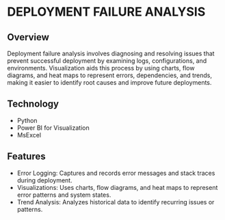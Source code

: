 # DEPLOYMENT FAILURE ANALYSIS

## **Overview**
Deployment failure analysis involves diagnosing and resolving issues that prevent successful deployment by examining logs, configurations, and environments. Visualization aids this process by using charts, flow diagrams, and heat maps to represent errors, dependencies, and trends, making it easier to identify root causes and improve future deployments.

## **Technology**
+ Python
+ Power BI for Visualization
+ MsExcel

## **Features**
+ Error Logging: Captures and records error messages and stack traces during deployment.
+ Visualizations: Uses charts, flow diagrams, and heat maps to represent error patterns and system states.
+ Trend Analysis: Analyzes historical data to identify recurring issues or patterns.
